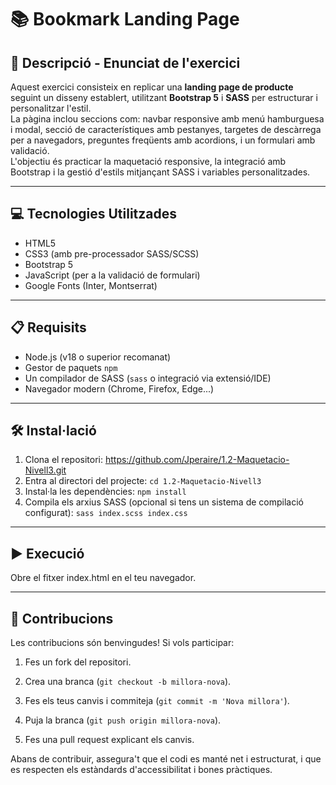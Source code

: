 # 📚 Bookmark Landing Page

## 📄 Descripció - Enunciat de l'exercici

Aquest exercici consisteix en replicar una **landing page de producte** seguint un disseny establert, utilitzant **Bootstrap 5** i **SASS** per estructurar i personalitzar l'estil.  
La pàgina inclou seccions com: navbar responsive amb menú hamburguesa i modal, secció de característiques amb pestanyes, targetes de descàrrega per a navegadors, preguntes freqüents amb acordions, i un formulari amb validació.  
L'objectiu és practicar la maquetació responsive, la integració amb Bootstrap i la gestió d'estils mitjançant SASS i variables personalitzades.

---

## 💻 Tecnologies Utilitzades

-   HTML5
-   CSS3 (amb pre-processador SASS/SCSS)
-   Bootstrap 5
-   JavaScript (per a la validació de formulari)
-   Google Fonts (Inter, Montserrat)

---

## 📋 Requisits

-   Node.js (v18 o superior recomanat)
-   Gestor de paquets `npm`
-   Un compilador de SASS (`sass` o integració via extensió/IDE)
-   Navegador modern (Chrome, Firefox, Edge...)

---

## 🛠️ Instal·lació

1. Clona el repositori: https://github.com/Jperaire/1.2-Maquetacio-Nivell3.git
2. Entra al directori del projecte: `cd 1.2-Maquetacio-Nivell3`
3. Instal·la les dependències: `npm install`
4. Compila els arxius SASS (opcional si tens un sistema de compilació configurat): `sass index.scss index.css`

---

## ▶️ Execució

Obre el fitxer index.html en el teu navegador.

---

## 🤝 Contribucions

Les contribucions són benvingudes! Si vols participar:

1. Fes un fork del repositori.

2. Crea una branca (`git checkout -b millora-nova`).

3. Fes els teus canvis i commiteja (`git commit -m 'Nova millora'`).

4. Puja la branca (`git push origin millora-nova`).

5. Fes una pull request explicant els canvis.

Abans de contribuir, assegura't que el codi es manté net i estructurat, i que es respecten els estàndards d'accessibilitat i bones pràctiques.
